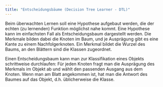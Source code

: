 ```yaml
---
title: "Entscheidungsbäume (Decision Tree Learner - DTL)"
---
```



Beim überwachten Lernen soll eine Hypothese aufgebaut werden, die der echten (zu lernenden)
Funktion möglichst nahe kommt. Eine Hypothese kann im einfachsten Fall als Entscheidungsbaum
dargestellt werden. Die Merkmale bilden dabei die Knoten im Baum, und je Ausprägung gibt es
eine Kante zu einem Nachfolgerknoten. Ein Merkmal bildet die Wurzel des Baums, an den Blättern
sind die Klassen zugeordnet.

Einen Entscheidungsbaum kann man zur Klassifikation eines Objekts schrittweise durchlaufen: Für
jeden Knoten fragt man die Ausprägung des Merkmals im Objekt ab und wählt den passenden Ausgang
aus dem Knoten. Wenn man am Blatt angekommen ist, hat man die Antwort des Baumes auf das Objekt,
d.h. üblicherweise die Klasse.
